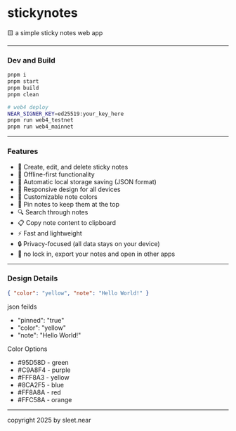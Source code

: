 # stickynotes
🟨 a simple sticky notes web app


---

### Dev and Build

```sh
pnpm i
pnpm start
pnpm build
pnpm clean

# web4 deploy
NEAR_SIGNER_KEY=ed25519:your_key_here
pnpm run web4_testnet
pnpm run web4_mainnet
```

---

### Features
- 📝 Create, edit, and delete sticky notes
- 💾 Offline-first functionality
- 🔄 Automatic local storage saving (JSON format)
- 📱 Responsive design for all devices
- 🎨 Customizable note colors
- 📌 Pin notes to keep them at the top
- 🔍 Search through notes
- 📋 Copy note content to clipboard
- ⚡ Fast and lightweight
- 🔒 Privacy-focused (all data stays on your device)
- 🔐 no lock in, export your notes and open in other apps


---

### Design Details

```json
{ "color": "yellow", "note": "Hello World!" }
```

json feilds
- "pinned": "true"
- "color": "yellow"
- "note": "Hello World!"



Color Options
- #95D58D - green
- #C9A8F4 - purple
- #FFF8A3 - yellow
- #8CA2F5 - blue
- #FF8A8A - red
- #FFC58A - orange



---

copyright 2025 by sleet.near